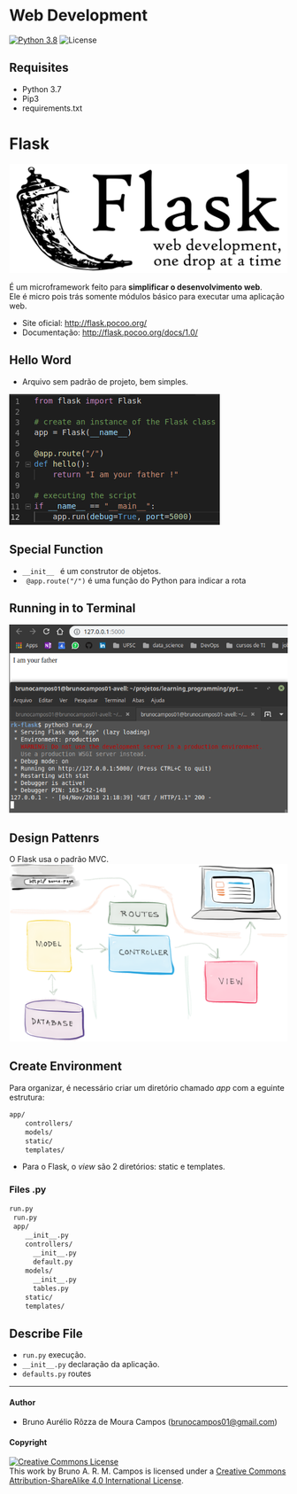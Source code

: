# Web Development
[![Python 3.8](https://img.shields.io/badge/python-3.7-yellow.svg)](https://www.python.org/downloads/release/python-371/)
![License](https://img.shields.io/badge/Code%20License-MIT-blue.svg)


## Requisites
- Python 3.7
- Pip3
- requirements.txt

# **Flask**
<img src="images/flask-logo.png"/>

É um microframework feito para **simplificar o desenvolvimento web**.<br/>
Ele é micro pois trás somente módulos básico para executar uma aplicação web.
- Site oficial: http://flask.pocoo.org/
- Documentação: http://flask.pocoo.org/docs/1.0/

## Hello Word
- Arquivo sem padrão de projeto, bem simples.<br/>
<img src="images/app.png"/>

## Special Function
- `__init__ ` é um construtor de objetos.
- ` @app.route("/")` é uma função do Python para indicar a rota

## Running in to Terminal
<img src="images/run-app.png"/>

## Design Pattenrs
O Flask usa o padrão MVC.
<img src="images/mvc.webp"/>

## Create Environment
Para organizar, é necessário criar um diretório chamado  *app* com a eguinte estrutura:
```
app/
    controllers/
    models/
    static/
    templates/
```

- Para o Flask, o *view* são 2 diretórios: static e templates.

### Files .py
``` 
run.py
 run.py
 app/
    __init__.py
    controllers/
      __init__.py
      default.py
    models/
      __init__.py
      tables.py
    static/
    templates/
```
    
## Describe File
- `run.py` execução.
- `__init__.py` declaração da aplicação.
- `defaults.py` routes

---

#### Author
- Bruno Aurélio Rôzza de Moura Campos (brunocampos01@gmail.com)
#### Copyright
<a rel="license" href="http://creativecommons.org/licenses/by-sa/4.0/"><img alt="Creative Commons License" style="border-width:0" src="https://i.creativecommons.org/l/by-sa/4.0/88x31.png" /></a><br />This work by <span xmlns:cc="http://creativecommons.org/ns#" property="cc:attributionName">Bruno A. R. M. Campos</span> is licensed under a <a rel="license" href="http://creativecommons.org/licenses/by-sa/4.0/">Creative Commons Attribution-ShareAlike 4.0 International License</a>.